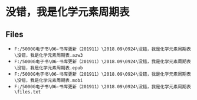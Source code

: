 # 没错，我是化学元素周期表

## Files

- `F:/5000G电子书\06-书库更新（201911）\2018.09\0924\没错，我是化学元素周期表\没错，我是化学元素周期表.azw3`
- `F:/5000G电子书\06-书库更新（201911）\2018.09\0924\没错，我是化学元素周期表\没错，我是化学元素周期表.epub`
- `F:/5000G电子书\06-书库更新（201911）\2018.09\0924\没错，我是化学元素周期表\没错，我是化学元素周期表.mobi`
- `F:/5000G电子书\06-书库更新（201911）\2018.09\0924\没错，我是化学元素周期表\files.txt`
